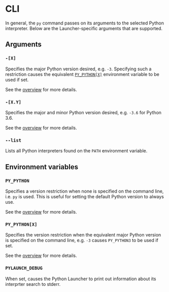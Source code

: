 # CLI

In general, the `py` command passes on its arguments to the selected Python interpreter. Below are the Launcher-specific arguments that are supported.

## Arguments

### `-[X]`

Specifies the major Python version desired, e.g. `-3`. Specifying such a restriction causes the equivalent [`PY_PYTHON[X]`](#py_pythonx) environment variable to be used if set.

See the [overview](index.md#on-the-command-line) for more details.

### `-[X.Y]`

Specifies the major and minor Python version desired, e.g. `-3.6` for Python 3.6.

See the [overview](index.md#on-the-command-line) for more details.

### `--list`

Lists all Python interpreters found on the `PATH` environment variable.

## Environment variables

### `PY_PYTHON`

Specifies a version restriction when none is specified on the command line, i.e. `py` is used. This is useful for setting the default Python version to always use.

See the [overview](index.md#environment-variables) for more details.

### `PY_PYTHON[X]`

Specifies the version restriction when the equivalent major Python version is specified on the command line, e.g. `-3` causes `PY_PYTHON3` to be used if set.

See the [overview](index.md#environment-variables) for more details.

### `PYLAUNCH_DEBUG`

When set, causes the Python Launcher to print out information about its interprter search to stderr.
